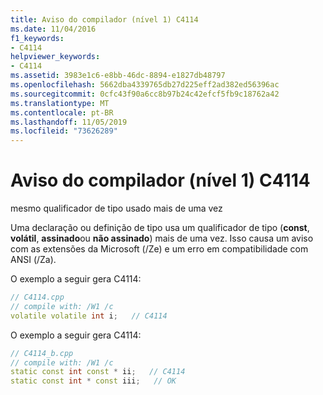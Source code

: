 ```yaml
---
title: Aviso do compilador (nível 1) C4114
ms.date: 11/04/2016
f1_keywords:
- C4114
helpviewer_keywords:
- C4114
ms.assetid: 3983e1c6-e8bb-46dc-8894-e1827db48797
ms.openlocfilehash: 5662dba4339765db27d225eff2ad382ed56396ac
ms.sourcegitcommit: 0cfc43f90a6cc8b97b24c42efcf5fb9c18762a42
ms.translationtype: MT
ms.contentlocale: pt-BR
ms.lasthandoff: 11/05/2019
ms.locfileid: "73626289"
---
```

# <a name="compiler-warning-level-1-c4114"></a>Aviso do compilador (nível 1) C4114

mesmo qualificador de tipo usado mais de uma vez

Uma declaração ou definição de tipo usa um qualificador de tipo (**const**, **volátil**, **assinado**ou **não assinado**) mais de uma vez. Isso causa um aviso com as extensões da Microsoft (/Ze) e um erro em compatibilidade com ANSI (/Za).

O exemplo a seguir gera C4114:

```cpp
// C4114.cpp
// compile with: /W1 /c
volatile volatile int i;   // C4114
```

O exemplo a seguir gera C4114:

```cpp
// C4114_b.cpp
// compile with: /W1 /c
static const int const * ii;   // C4114
static const int * const iii;   // OK
```
